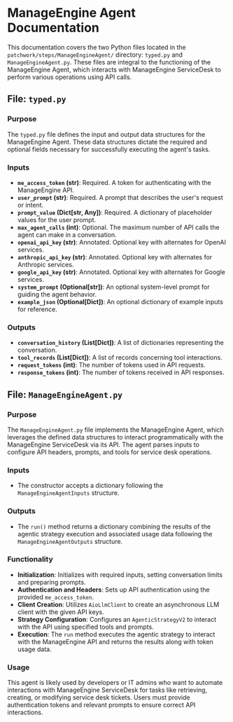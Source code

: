 # ManageEngine Agent Documentation

This documentation covers the two Python files located in the `patchwork/steps/ManageEngineAgent/` directory: `typed.py` and `ManageEngineAgent.py`. These files are integral to the functioning of the ManageEngine Agent, which interacts with ManageEngine ServiceDesk to perform various operations using API calls.

## File: `typed.py`

### Purpose

The `typed.py` file defines the input and output data structures for the ManageEngine Agent. These data structures dictate the required and optional fields necessary for successfully executing the agent's tasks.

### Inputs

- **`me_access_token` (str)**: Required. A token for authenticating with the ManageEngine API.
- **`user_prompt` (str)**: Required. A prompt that describes the user's request or intent.
- **`prompt_value` (Dict[str, Any])**: Required. A dictionary of placeholder values for the user prompt.
- **`max_agent_calls` (int)**: Optional. The maximum number of API calls the agent can make in a conversation.
- **`openai_api_key` (str)**: Annotated. Optional key with alternates for OpenAI services.
- **`anthropic_api_key` (str)**: Annotated. Optional key with alternates for Anthropic services.
- **`google_api_key` (str)**: Annotated. Optional key with alternates for Google services.
- **`system_prompt` (Optional[str])**: An optional system-level prompt for guiding the agent behavior.
- **`example_json` (Optional[Dict])**: An optional dictionary of example inputs for reference.

### Outputs

- **`conversation_history` (List[Dict])**: A list of dictionaries representing the conversation.
- **`tool_records` (List[Dict])**: A list of records concerning tool interactions.
- **`request_tokens` (int)**: The number of tokens used in API requests.
- **`response_tokens` (int)**: The number of tokens received in API responses.

## File: `ManageEngineAgent.py`

### Purpose

The `ManageEngineAgent.py` file implements the ManageEngine Agent, which leverages the defined data structures to interact programmatically with the ManageEngine ServiceDesk via its API. The agent parses inputs to configure API headers, prompts, and tools for service desk operations.

### Inputs

- The constructor accepts a dictionary following the `ManageEngineAgentInputs` structure.

### Outputs

- The `run()` method returns a dictionary combining the results of the agentic strategy execution and associated usage data following the `ManageEngineAgentOutputs` structure.

### Functionality

- **Initialization**: Initializes with required inputs, setting conversation limits and preparing prompts.
- **Authentication and Headers**: Sets up API authentication using the provided `me_access_token`.
- **Client Creation**: Utilizes `AioLlmClient` to create an asynchronous LLM client with the given API keys.
- **Strategy Configuration**: Configures an `AgenticStrategyV2` to interact with the API using specified tools and prompts.
- **Execution**: The `run` method executes the agentic strategy to interact with the ManageEngine API and returns the results along with token usage data.

### Usage

This agent is likely used by developers or IT admins who want to automate interactions with ManageEngine ServiceDesk for tasks like retrieving, creating, or modifying service desk tickets. Users must provide authentication tokens and relevant prompts to ensure correct API interactions.
